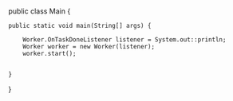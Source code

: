#
public class Main {

    public static void main(String[] args) {

        Worker.OnTaskDoneListener listener = System.out::println;
        Worker worker = new Worker(listener);
        worker.start();


    }

}
#